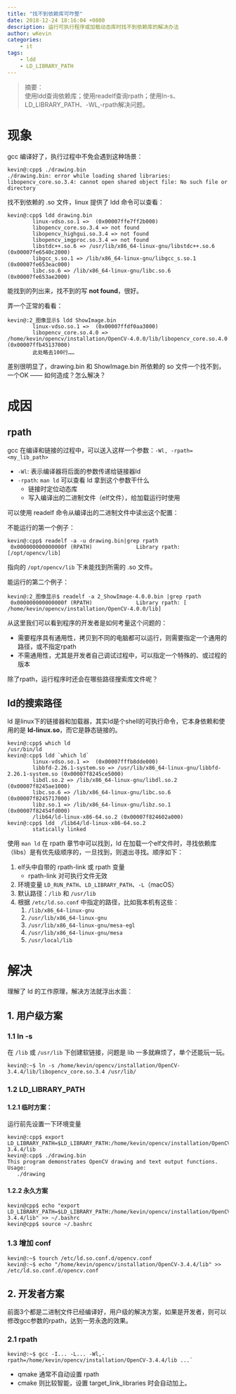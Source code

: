 ```yaml
---
title: "找不到依赖库可咋整"
date: 2018-12-24 18:16:04 +0800
description: 运行可执行程序或加载动态库时找不到依赖库的解决办法
author: wKevin
categories: 
    - it
tags:
    - ldd
    - LD_LIBRARY_PATH
---
```


>摘要：  
>使用ldd查询依赖库；使用readelf查询rpath；使用ln-s、LD_LIBRARY_PATH、-WL,-rpath解决问题。

# 现象

gcc 编译好了，执行过程中不免会遇到这种场景：

```
kevin@:cpp$ ./drawing.bin
./drawing.bin: error while loading shared libraries: libopencv_core.so.3.4: cannot open shared object file: No such file or directory
``` 

找不到依赖的 .so 文件，linux 提供了 ldd 命令可以查看：

```
kevin@:cpp$ ldd drawing.bin
        linux-vdso.so.1 =>  (0x00007ffe7ff2b000)
        libopencv_core.so.3.4 => not found
        libopencv_highgui.so.3.4 => not found
        libopencv_imgproc.so.3.4 => not found
        libstdc++.so.6 => /usr/lib/x86_64-linux-gnu/libstdc++.so.6 (0x00007fe6540c2000)
        libgcc_s.so.1 => /lib/x86_64-linux-gnu/libgcc_s.so.1 (0x00007fe653eac000)
        libc.so.6 => /lib/x86_64-linux-gnu/libc.so.6 (0x00007fe653ae2000)
```

能找到的列出来，找不到的写 **not found**，很好。

弄一个正常的看看：

```
kevin@:2_图像显示$ ldd ShowImage.bin
        linux-vdso.so.1 =>  (0x00007ffdf0aa3000)
        libopencv_core.so.4.0 => /home/kevin/opencv/installation/OpenCV-4.0.0/lib/libopencv_core.so.4.0 (0x00007ffb45137000)
		此处略去100行……
```
差别很明显了，drawing.bin 和 ShowImage.bin 所依赖的 so 文件一个找不到，一个OK —— 如何造成？怎么解决？

# 成因

## rpath

gcc 在编译和链接的过程中，可以送入这样一个参数：`-Wl, -rpath=<my_lib_path>` 

- `-Wl`: 表示编译器将后面的参数传递给链接器ld
- `-rpath`: `man ld` 可以查看 ld 拿到这个参数干什么
    - 链接时定位动态库
    - 写入编译出的二进制文件（elf文件），给加载运行时使用

可以使用 readelf 命令从编译出的二进制文件中读出这个配置：

不能运行的第一个例子：

```
kevin@:cpp$ readelf -a -u drawing.bin|grep rpath
 0x000000000000000f (RPATH)              Library rpath: [/opt/opencv/lib]
```

指向的 `/opt/opencv/lib` 下未能找到所需的 .so 文件。

能运行的第二个例子：

```
kevin@:2_图像显示$ readelf -a 2_ShowImage-4.0.0.bin |grep rpath
 0x000000000000000f (RPATH)              Library rpath: [ /home/kevin/opencv/installation/OpenCV-4.0.0/lib]
```

从这里我们可以看到程序的开发者是如何考量这个问题的：

- 需要程序具有通用性，拷贝到不同的电脑都可以运行，则需要指定一个通用的路径，或不指定rpath
- 不需通用性，尤其是开发者自己调试过程中，可以指定一个特殊的、或过程的版本

除了rpath，运行程序时还会在哪些路径搜索库文件呢？

## ld的搜索路径

ld 是linux下的链接器和加载器，其实ld是个shell的可执行命令，它本身依赖和使用的是 **ld-linux.so**，而它是静态链接的。

```
kevin@:cpp$ which ld
/usr/bin/ld
kevin@:cpp$ ldd `which ld`
        linux-vdso.so.1 =>  (0x00007fffb8dde000)
        libbfd-2.26.1-system.so => /usr/lib/x86_64-linux-gnu/libbfd-2.26.1-system.so (0x00007f8245ce5000)
        libdl.so.2 => /lib/x86_64-linux-gnu/libdl.so.2 (0x00007f8245ae1000)
        libc.so.6 => /lib/x86_64-linux-gnu/libc.so.6 (0x00007f8245717000)
        libz.so.1 => /lib/x86_64-linux-gnu/libz.so.1 (0x00007f82454fd000)
        /lib64/ld-linux-x86-64.so.2 (0x00007f824602a000)
kevin@:cpp$ ldd  /lib64/ld-linux-x86-64.so.2
        statically linked
```

使用 `man ld` 在 rpath 章节中可以找到，ld 在加载一个elf文件时，寻找依赖库（libs）是有优先级顺序的，一旦找到，则退出寻找。顺序如下：

1. elf头中自带的 rpath-link 或 rpath 变量
	* rpath-link 对可执行文件无效 
2. 环境变量 `LD_RUN_PATH`、`LD_LIBRARY_PATH`、`-L`（macOS）
3. 默认路径：`/lib` 和 `/usr/lib`
4. 根据 `/etc/ld.so.conf` 中指定的路径，比如我本机有这些：
	1. `/lib/x86_64-linux-gnu`
	2. `/usr/lib/x86_64-linux-gnu`
	3. `/usr/lib/x86_64-linux-gnu/mesa-egl`
	4. `/usr/lib/x86_64-linux-gnu/mesa`
	5. `/usr/local/lib` 

# 解决

理解了 ld 的工作原理，解决方法就浮出水面：

## 1. 用户级方案

### 1.1 ln -s

在 `/lib` 或 `/usr/lib` 下创建软链接，问题是 lib 一多就麻烦了，单个还能玩一玩。

```
kevin@:~$ ln -s /home/kevin/opencv/installation/OpenCV-3.4.4/lib/libopencv_core.so.3.4 /usr/lib/
```


### 1.2 LD_LIBRARY_PATH

#### 1.2.1 临时方案：

运行前先设置一下环境变量

```
kevin@:cpp$ export LD_LIBRARY_PATH=$LD_LIBRARY_PATH:/home/kevin/opencv/installation/OpenCV-3.4.4/lib
kevin@:cpp$ ./drawing.bin
This program demonstrates OpenCV drawing and text output functions.
Usage:
   ./drawing
```

#### 1.2.2 永久方案

```
kevin@cpp$ echo "export LD_LIBRARY_PATH=$LD_LIBRARY_PATH:/home/kevin/opencv/installation/OpenCV-3.4.4/lib" >> ~/.bashrc
kevin@cpp$ source ~/.bashrc
```

### 1.3 增加 conf

```
kevin@:~$ tourch /etc/ld.so.conf.d/opencv.conf
kevin@:~$ echo "/home/kevin/opencv/installation/OpenCV-3.4.4/lib" >> /etc/ld.so.conf.d/opencv.conf
```

## 2. 开发者方案

前面3个都是二进制文件已经编译好，用户级的解决方案，如果是开发者，则可以修改gcc参数的rpath，达到一劳永逸的效果。

### 2.1 rpath

```
kevin@:~$ gcc -I... -L... -Wl,-rpath=/home/kevin/opencv/installation/OpenCV-3.4.4/lib ...`
```

- qmake 通常不自动设置 rpath
- cmake 则比较智能，设置 target_link_libraries 时会自动加上。